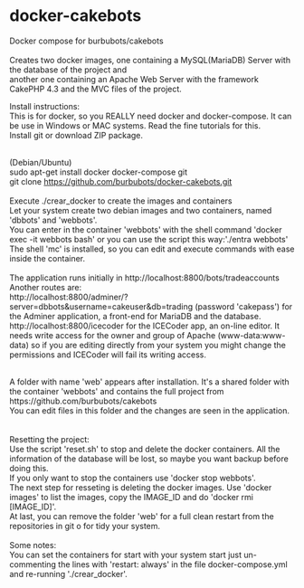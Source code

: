 # docker-cakebots
Docker compose for burbubots/cakebots<br /><br />
Creates two docker images, one containing a MySQL(MariaDB) Server with the database of the project and <br />
another one containing an Apache Web Server with the framework CakePHP 4.3 and the MVC files of the project.<br />


Install instructions:<br />
This is for docker, so you REALLY need docker and docker-compose. It can be use in Windows or MAC systems. Read the fine tutorials for this.<br />
Install git or download ZIP package.<br />
<br />

(Debian/Ubuntu)<br /> 
sudo apt-get install docker docker-compose git <br />
git clone https://github.com/burbubots/docker-cakebots.git <br />
<br />
Execute ./crear_docker to create the images and containers<br />
Let your system create two debian images and two containers, named 'dbbots' and 'webbots'. <br />
You can enter in the container 'webbots' with the shell command 'docker exec -it webbots bash' or you can use the script this way:'./entra webbots'<br />
The shell 'mc' is installed, so you can edit and execute commands with ease inside the container. <br /><br />
The application runs initially in http://localhost:8800/bots/tradeaccounts<br />
Another routes are: <br/>
http://localhost:8800/adminer/?server=dbbots&username=cakeuser&db=trading (password 'cakepass') for the Adminer application, a front-end for MariaDB and the database.<br />
http://localhost:8800/icecoder for the ICECoder app, an on-line editor. It needs write access for the owner and group of Apache (www-data:www-data) 
so if you are editing directly from your system you might change the permissions and ICECoder will fail its writing access. <br />

<br />
A folder with name 'web' appears after installation. It's a shared folder with the container 'webbots' and contains the full project from https://github.com/burbubots/cakebots <br />
You can edit files in this folder and the changes are seen in the application.  <br /> <br /><br />
Resetting the project:<br />
Use the script 'reset.sh' to stop and delete the docker containers. All the information of the database will be lost, so maybe you want backup before doing this.<br />
If you only want to stop the containers use 'docker stop webbots'.<br />
The next step for resseting is deleting the docker images. Use 'docker images' to list the images, copy the IMAGE_ID and do 'docker rmi [IMAGE_ID]'.<br />
At last, you can remove the folder 'web' for a full clean restart from the repositories in git o for tidy your system. <br /><br />
Some notes: <br />
You can set the containers for start with your system start just un-commenting the lines with 'restart: always' in the file docker-compose.yml and re-running './crear_docker'. <br />

